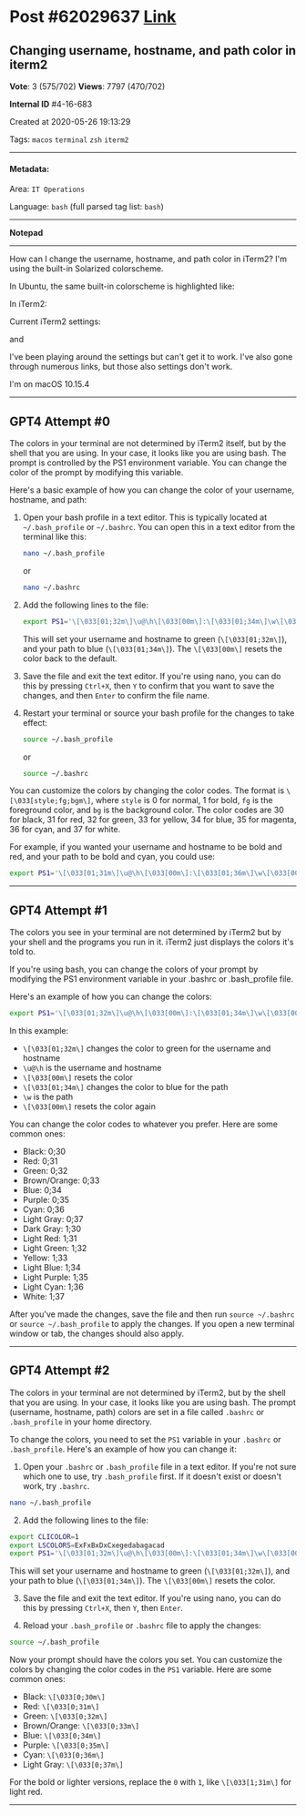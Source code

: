 
# Post \#62029637 [Link](https://stackoverflow.com/questions/62029637/)

## Changing username, hostname, and path color in iterm2

**Vote**: 3 (575/702) **Views**: 7797 (470/702) 

**Internal ID** \#4-16-683

Created at 2020-05-26 19:13:29

Tags: `macos` `terminal` `zsh` `iterm2`

----------

#### Metadata:

Area: `IT Operations`

Language: `bash` (full parsed tag list: `bash`)

----------

**Notepad**


----------

How can I change the username, hostname, and path color in iTerm2? I'm using the built-in Solarized colorscheme.

In Ubuntu, the same built-in colorscheme is highlighted like:
[](https://i.stack.imgur.com/5cElM.png)

In iTerm2:
[](https://i.stack.imgur.com/z3JDB.png)

Current iTerm2 settings:
[](https://i.stack.imgur.com/9OtXN.png)

and
[](https://i.stack.imgur.com/DJdF0.png)

I've been playing around the settings but can't get it to work. I've also gone through numerous links, but those also settings don't work.

I'm on macOS 10.15.4


----------
        
## GPT4 Attempt \#0

The colors in your terminal are not determined by iTerm2 itself, but by the shell that you are using. In your case, it looks like you are using bash. The prompt is controlled by the PS1 environment variable. You can change the color of the prompt by modifying this variable.

Here's a basic example of how you can change the color of your username, hostname, and path:

1. Open your bash profile in a text editor. This is typically located at `~/.bash_profile` or `~/.bashrc`. You can open this in a text editor from the terminal like this:

   ```bash
   nano ~/.bash_profile
   ```

   or

   ```bash
   nano ~/.bashrc
   ```

2. Add the following lines to the file:

   ```bash
   export PS1='\[\033[01;32m\]\u@\h\[\033[00m\]:\[\033[01;34m\]\w\[\033[00m\]\$ '
   ```

   This will set your username and hostname to green (`\[\033[01;32m\]`), and your path to blue (`\[\033[01;34m\]`). The `\[\033[00m\]` resets the color back to the default.

3. Save the file and exit the text editor. If you're using nano, you can do this by pressing `Ctrl+X`, then `Y` to confirm that you want to save the changes, and then `Enter` to confirm the file name.

4. Restart your terminal or source your bash profile for the changes to take effect:

   ```bash
   source ~/.bash_profile
   ```

   or

   ```bash
   source ~/.bashrc
   ```

You can customize the colors by changing the color codes. The format is `\[\033[style;fg;bgm\]`, where `style` is 0 for normal, 1 for bold, `fg` is the foreground color, and `bg` is the background color. The color codes are 30 for black, 31 for red, 32 for green, 33 for yellow, 34 for blue, 35 for magenta, 36 for cyan, and 37 for white.

For example, if you wanted your username and hostname to be bold and red, and your path to be bold and cyan, you could use:

```bash
export PS1='\[\033[01;31m\]\u@\h\[\033[00m\]:\[\033[01;36m\]\w\[\033[00m\]\$ '
```

--------

## GPT4 Attempt \#1

The colors you see in your terminal are not determined by iTerm2 but by your shell and the programs you run in it. iTerm2 just displays the colors it's told to. 

If you're using bash, you can change the colors of your prompt by modifying the PS1 environment variable in your .bashrc or .bash_profile file. 

Here's an example of how you can change the colors:

```bash
export PS1='\[\033[01;32m\]\u@\h\[\033[00m\]:\[\033[01;34m\]\w\[\033[00m\]\$ '
```

In this example:

- `\[\033[01;32m\]` changes the color to green for the username and hostname
- `\u@\h` is the username and hostname
- `\[\033[00m\]` resets the color
- `\[\033[01;34m\]` changes the color to blue for the path
- `\w` is the path
- `\[\033[00m\]` resets the color again

You can change the color codes to whatever you prefer. Here are some common ones:

- Black: 0;30
- Red: 0;31
- Green: 0;32
- Brown/Orange: 0;33
- Blue: 0;34
- Purple: 0;35
- Cyan: 0;36
- Light Gray: 0;37
- Dark Gray: 1;30
- Light Red: 1;31
- Light Green: 1;32
- Yellow: 1;33
- Light Blue: 1;34
- Light Purple: 1;35
- Light Cyan: 1;36
- White: 1;37

After you've made the changes, save the file and then run `source ~/.bashrc` or `source ~/.bash_profile` to apply the changes. If you open a new terminal window or tab, the changes should also apply.

--------

## GPT4 Attempt \#2

The colors in your terminal are not determined by iTerm2, but by the shell that you are using. In your case, it looks like you are using bash. The prompt (username, hostname, path) colors are set in a file called `.bashrc` or `.bash_profile` in your home directory.

To change the colors, you need to set the `PS1` variable in your `.bashrc` or `.bash_profile`. Here's an example of how you can change it:

1. Open your `.bashrc` or `.bash_profile` file in a text editor. If you're not sure which one to use, try `.bash_profile` first. If it doesn't exist or doesn't work, try `.bashrc`.

```bash
nano ~/.bash_profile
```

2. Add the following lines to the file:

```bash
export CLICOLOR=1
export LSCOLORS=ExFxBxDxCxegedabagacad
export PS1='\[\033[01;32m\]\u@\h\[\033[00m\]:\[\033[01;34m\]\w\[\033[00m\]\$ '
```

This will set your username and hostname to green (`\[\033[01;32m\]`), and your path to blue (`\[\033[01;34m\]`). The `\[\033[00m\]` resets the color.

3. Save the file and exit the text editor. If you're using nano, you can do this by pressing `Ctrl+X`, then `Y`, then `Enter`.

4. Reload your `.bash_profile` or `.bashrc` file to apply the changes:

```bash
source ~/.bash_profile
```

Now your prompt should have the colors you set. You can customize the colors by changing the color codes in the `PS1` variable. Here are some common ones:

- Black: `\[\033[0;30m\]`
- Red: `\[\033[0;31m\]`
- Green: `\[\033[0;32m\]`
- Brown/Orange: `\[\033[0;33m\]`
- Blue: `\[\033[0;34m\]`
- Purple: `\[\033[0;35m\]`
- Cyan: `\[\033[0;36m\]`
- Light Gray: `\[\033[0;37m\]`

For the bold or lighter versions, replace the `0` with `1`, like `\[\033[1;31m\]` for light red.

--------
